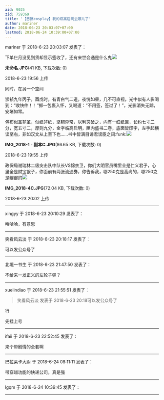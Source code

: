 ```yaml
---
aid: 9025
zid: 759369
title: '【恶搞cosplay】我的临高启明去哪儿了'
author: mariner
date: 2018-06-23 20:03:07+07:00
lastmod: 2018-06-24 10:39:00+07:00
---
```


mariner 于 2018-6-23 20:03:07 发表了：

下单仨月没见到货却显示签收了，还有来世会通是什么鬼![](https://cdn.jsdelivr.net/gh/lzjluzijie/beichao@main/img/195603emm3o3eeewnoynam.jpg)



**未命名.JPG**(41 KB, 下载次数: 0)



2018-6-23 19:56 上传



同时，在另一个空间

崇祯九年丙子，酉戊时，有青白气二道，夜恍如昼，几不可直视，光中似有人影喝到：“收快件！！”掷一包裹入怀，又喝道：“不用签，签过了！”，光影消失无踪，安堵如常。

包布似革非革，似纸非纸，坚韧异常，以利刃破之，内有一红纸匣，长约七寸二分，宽五寸二，厚则九分，金字临高启明，匣内盛书二卷，底面皆印字，左手起横读至右，非如汉文从上至下也……书中皆满目诽君谤臣之词:funk:![](https://cdn.jsdelivr.net/gh/lzjluzijie/beichao@main/img/195534macbl66q8c1c1qck.jpg)



**IMG\_2018-1 - 副本C.JPG**(86.65 KB, 下载次数: 0)



2018-6-23 19:55 上传



政保局谢瑞林二级突击队中队长VS锦衣卫，你们大明官员嘴里全是仁义君子，心里全是财宝银子，你面前有两张流通券，你告诉我，哪250克是高尚的，哪250克是龌龊的![](https://cdn.jsdelivr.net/gh/lzjluzijie/beichao@main/img/200204uhf7lk0o117ub7i3.jpg)



**IMG\_2018-4C.JPG**(72.04 KB, 下载次数: 0)



2018-6-23 20:02 上传

---------

xingyy 于 2018-6-23 20:10:29 发表了：

哈哈哈，有意思

---------

笑看风云淡 于 2018-6-23 20:18:17 发表了：

可以发公众号了

---------

北境一书生 于 2018-6-23 21:47:50 发表了：

不给来一发正义的左轮子弹？

---------

xuelindiao 于 2018-6-23 21:55:51 发表了：

> 笑看风云淡 发表于 2018-6-23 20:18可以发公众号了



行

先挂上号

---------

ifaii 于 2018-6-23 22:52:45 发表了：

来个带剧情的全套啊

---------

巴拉莱卡大尉 于 2018-6-24 08:11:11 发表了：

带穿越功能的快递公司，真是强

---------

lgqm 于 2018-6-24 10:39:45 发表了：



---------


